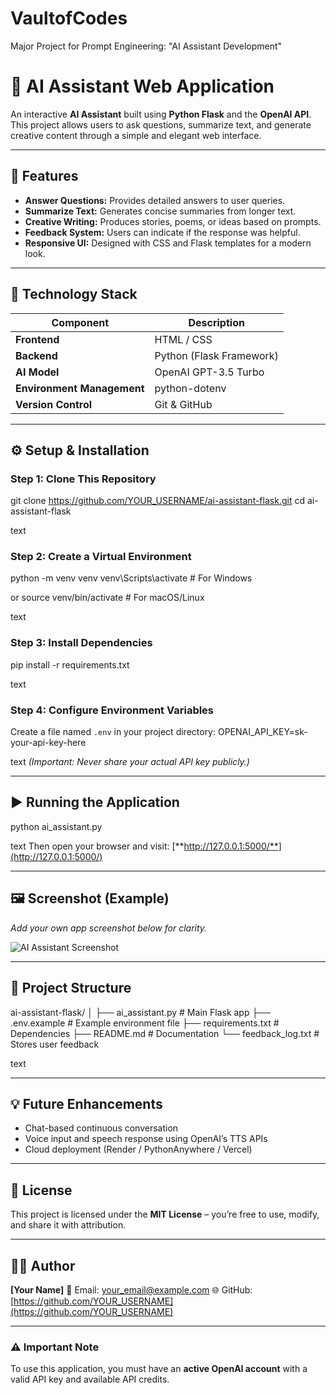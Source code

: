 # VaultofCodes
Major Project for Prompt Engineering: "AI Assistant Development"
# 🧠 AI Assistant Web Application

An interactive **AI Assistant** built using **Python Flask** and the **OpenAI API**.
This project allows users to ask questions, summarize text, and generate creative content through a simple and elegant web interface.

---

## 🚀 Features

- **Answer Questions:** Provides detailed answers to user queries.
- **Summarize Text:** Generates concise summaries from longer text.
- **Creative Writing:** Produces stories, poems, or ideas based on prompts.
- **Feedback System:** Users can indicate if the response was helpful.
- **Responsive UI:** Designed with CSS and Flask templates for a modern look.

---

## 🧩 Technology Stack

| Component      | Description                 |
|---------------|----------------------------|
| **Frontend**  | HTML / CSS                  |
| **Backend**   | Python (Flask Framework)    |
| **AI Model**  | OpenAI GPT-3.5 Turbo        |
| **Environment Management** | python-dotenv   |
| **Version Control** | Git & GitHub           |

---

## ⚙️ Setup & Installation

### Step 1: Clone This Repository
git clone https://github.com/YOUR_USERNAME/ai-assistant-flask.git
cd ai-assistant-flask

text

### Step 2: Create a Virtual Environment
python -m venv venv
venv\Scripts\activate # For Windows

or
source venv/bin/activate # For macOS/Linux

text

### Step 3: Install Dependencies
pip install -r requirements.txt

text

### Step 4: Configure Environment Variables
Create a file named `.env` in your project directory:
OPENAI_API_KEY=sk-your-api-key-here

text
*(Important: Never share your actual API key publicly.)*

---

## ▶️ Running the Application
python ai_assistant.py

text
Then open your browser and visit:
[**http://127.0.0.1:5000/**](http://127.0.0.1:5000/)

---

## 🖼️ Screenshot (Example)
_Add your own app screenshot below for clarity._

![AI Assistant Screenshot](screenshot.png)

---

## 📁 Project Structure

ai-assistant-flask/
│
├── ai_assistant.py # Main Flask app
├── .env.example # Example environment file
├── requirements.txt # Dependencies
├── README.md # Documentation
└── feedback_log.txt # Stores user feedback

text

---

## 💡 Future Enhancements
- Chat-based continuous conversation
- Voice input and speech response using OpenAI’s TTS APIs
- Cloud deployment (Render / PythonAnywhere / Vercel)

---

## 🧾 License

This project is licensed under the **MIT License** – you’re free to use, modify, and share it with attribution.

---

## 🧑‍💻 Author

**[Your Name]**
📧 Email: your_email@example.com
🌐 GitHub: [https://github.com/YOUR_USERNAME](https://github.com/YOUR_USERNAME)

---

### ⚠️ Important Note
To use this application, you must have an **active OpenAI account** with a valid API key and available API credits.
